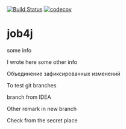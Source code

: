 [![Build Status](https://travis-ci.org/ForLearningAtJob4J/job4j.svg?branch=master)](https://travis-ci.org/ForLearningAtJob4J/job4j)
[![codecov](https://codecov.io/gh/ForLearningAtJob4J/job4j/branch/master/graph/badge.svg)](https://codecov.io/gh/ForLearningAtJob4J/job4j)
# job4j

some info

I wrote here some other info

Объединение зафиксированных изменений

To test git branches

branch from IDEA

Other remark in new branch

Check from the secret place